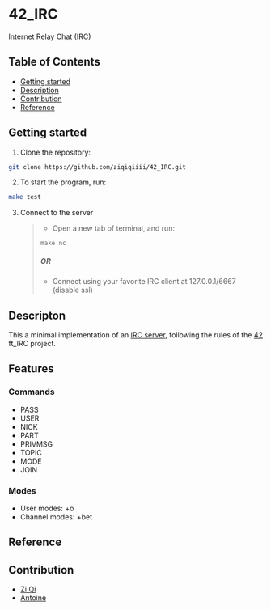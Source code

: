 # 42_IRC
Internet Relay Chat (IRC) 

## Table of Contents
- [Getting started](#getting-started)
- [Description](#descripton)
- [Contribution](#contribution)
- [Reference](#reference)

## Getting started
1. Clone the repository:
``` bash
git clone https://github.com/ziqiqiiii/42_IRC.git
```

2. To start the program, run:
``` bash
make test
```

3. Connect to the server
   
   >- Open a new tab of terminal, and run:
   >``` make
   >make nc
   >```
   >##### OR 
   >- Connect using your favorite IRC client at 127.0.0.1/6667 (disable ssl)

## Descripton

This a minimal implementation of an [IRC server](https://en.wikipedia.org/wiki/IRC), following the rules of the [42](https://42.fr/) ft_IRC project.

## Features
### Commands
- PASS
- USER
- NICK
- PART
- PRIVMSG
- TOPIC
- MODE 
- JOIN
### Modes
- User modes: +o
- Channel modes: +bet

## Reference

## Contribution
* [Zi Qi](https://github.com/ziqiqiiii)
* [Antoine](https://github.com/ghostyghast)
